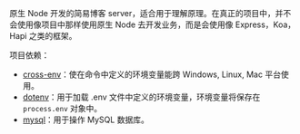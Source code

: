 原生 Node 开发的简易博客 server，适合用于理解原理。在真正的项目中，并不会使用像项目中那样使用原生 Node 去开发业务，而是会使用像 Express，Koa，Hapi 之类的框架。

项目依赖：

- [cross-env](https://github.com/kentcdodds/cross-env)：使在命令中定义的环境变量能跨 Windows, Linux, Mac 平台使用。
- [dotenv](https://github.com/motdotla/dotenv)：用于加载 .env 文件中定义的环境变量，环境变量将保存在 `process.env` 对象中。
- [mysql](https://github.com/mysqljs/mysql)：用于操作 MySQL 数据库。
